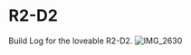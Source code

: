 # R2-D2
Build Log for the loveable R2-D2.
![IMG_2630](https://github.com/user-attachments/assets/e467f149-7fe7-494c-9634-dbb1c33f6af6)
